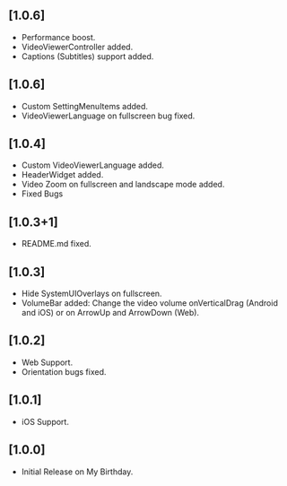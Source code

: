 ## [1.0.6]

- Performance boost.
- VideoViewerController added.
- Captions (Subtitles) support added.

## [1.0.6]

- Custom SettingMenuItems added.
- VideoViewerLanguage on fullscreen bug fixed.

## [1.0.4]

- Custom VideoViewerLanguage added.
- HeaderWidget added.
- Video Zoom on fullscreen and landscape mode added.
- Fixed Bugs

## [1.0.3+1]

- README.md fixed.

## [1.0.3]

- Hide SystemUIOverlays on fullscreen.
- VolumeBar added: Change the video volume onVerticalDrag (Android and iOS) or on ArrowUp and ArrowDown (Web).

## [1.0.2]

- Web Support.
- Orientation bugs fixed.

## [1.0.1]

- iOS Support.

## [1.0.0]

- Initial Release on My Birthday.
